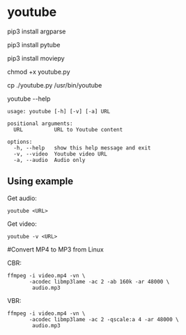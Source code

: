 # youtube
pip3 install argparse

pip3 install pytube

pip3 install moviepy

chmod +x youtube.py

cp ./youtube.py /usr/bin/youtube

youtube --help

```
usage: youtube [-h] [-v] [-a] URL

positional arguments:
  URL          URL to Youtube content

options:
  -h, --help   show this help message and exit
  -v, --video  Youtube video URL
  -a, --audio  Audio only
```

## Using example
Get audio:

```
youtube <URL>
```


Get video:

```
youtube -v <URL>
```

#Convert MP4 to MP3 from Linux

CBR:

```
ffmpeg -i video.mp4 -vn \
       -acodec libmp3lame -ac 2 -ab 160k -ar 48000 \
        audio.mp3
```

VBR:

```
ffmpeg -i video.mp4 -vn \
       -acodec libmp3lame -ac 2 -qscale:a 4 -ar 48000 \
        audio.mp3
```

